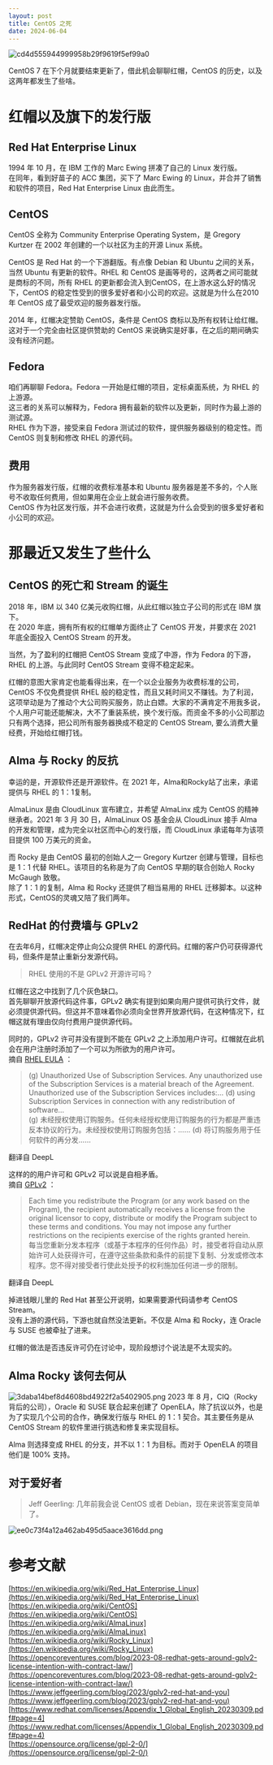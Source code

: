 ```yaml
---
layout: post
title: CentOS 之死
date: 2024-06-04
---
```

![cd4d555944999958b29f9619f5ef99a0](/assets/img/cd4d555944999958b29f9619f5ef99a0.webp)

CentOS 7 在下个月就要结束更新了，借此机会聊聊红帽，CentOS 的历史，以及这两年都发生了些啥。

# 红帽以及旗下的发行版
## Red Hat Enterprise Linux
1994 年 10 月，在 IBM 工作的 Marc Ewing 拼凑了自己的 Linux 发行版。  
在同年，看到好苗子的 ACC 集团，买下了 Marc Ewing 的 Linux，并合并了销售和软件的项目，Red Hat Enterprise Linux 由此而生。

## CentOS
CentOS 全称为 Community Enterprise Operating System，是 Gregory Kurtzer 在 2002 年创建的一个以社区为主的开源 Linux 系统。

CentOS 是 Red Hat 的一个下游翻版。有点像 Debian 和 Ubuntu 之间的关系，当然 Ubuntu 有更新的软件。RHEL 和 CentOS 是画等号的，这两者之间可能就是商标的不同，所有 RHEL 的更新都会流入到CentOS，在上游水这么好的情况下，CentOS 的稳定性受到的很多爱好者和小公司的欢迎。这就是为什么在2010年 CentOS 成了最受欢迎的服务器发行版。

2014 年，红帽决定赞助 CentOS，条件是 CentOS 商标以及所有权转让给红帽。这对于一个完全由社区提供赞助的 CentOS 来说确实是好事，在之后的期间确实没有经济问题。

## Fedora
咱们再聊聊 Fedora。Fedora 一开始是红帽的项目，定标桌面系统，为 RHEL 的上游源。  
这三者的关系可以解释为，Fedora 拥有最新的软件以及更新，同时作为最上游的测试源。  
RHEL 作为下游，接受来自 Fedora 测试过的软件，提供服务器级别的稳定性。而 CentOS 则复制和修改 RHEL 的源代码。

## 费用
作为服务器发行版，红帽的收费标准基本和 Ubuntu 服务器是差不多的，个人账号不收取任何费用，但如果用在企业上就会进行服务收费。  
CentOS 作为社区发行版，并不会进行收费，这就是为什么会受到的很多爱好者和小公司的欢迎。

# 那最近又发生了些什么
## CentOS 的死亡和 Stream 的诞生
2018 年，IBM 以 340 亿美元收购红帽，从此红帽以独立子公司的形式在 IBM 旗下。  
在 2020 年底，拥有所有权的红帽单方面终止了 CentOS 开发，并要求在 2021 年底全面投入 CentOS Stream 的开发。

当然，为了盈利的红帽把 CentOS Stream 变成了中游，作为 Fedora 的下游，RHEL 的上游。与此同时 CentOS Stream 变得不稳定起来。

红帽的意图大家肯定也能看得出来，在一个以企业服务为收费标准的公司，CentOS 不仅免费提供 RHEL 般的稳定性，而且又耗时间又不赚钱。为了利润，这项举动是为了推动个大公司购买服务，防止白嫖。大家的不满肯定不用我多说，个人用户可能还能解决，大不了重装系统，换个发行版。而资金不多的小公司那边只有两个选择，把公司所有服务器换成不稳定的 CentOS Stream, 要么消费大量经费，开始给红帽打钱。

## Alma 与 Rocky 的反抗
幸运的是，开源软件还是开源软件。在 2021 年，Alma和Rocky站了出来，承诺提供与 RHEL 的 1：1复制。

AlmaLinux 是由 CloudLinux 宣布建立，并希望 AlmaLinx 成为 CentOS 的精神继承者。2021 年 3 月 30 日，AlmaLinux OS 基金会从 CloudLinux 接手 Alma 的开发和管理，成为完全以社区而中心的发行版，而 CloudLinux 承诺每年为该项目提供 100 万美元的资金。

而 Rocky 是由 CentOS 最初的创始人之一 Gregory Kurtzer 创建与管理，目标也是 1：1 代替 RHEL。该项目的名称是为了向 CentOS 早期的联合创始人 Rocky McGaugh 致敬。  
除了 1：1 的复制，Alma 和 Rocky 还提供了相当易用的 RHEL 迁移脚本。以这种形式，CentOS的灵魂又陪了我们两年。

## RedHat 的付费墙与 GPLv2
在去年6月，红帽决定停止向公众提供 RHEL 的源代码。红帽的客户仍可获得源代码，但条件是禁止重新分发源代码。
> RHEL 使用的不是 GPLv2 开源许可吗？

红帽在这之中找到了几个灰色缺口。  
首先聊聊开放源代码这件事，GPLv2 确实有提到如果向用户提供可执行文件，就必须提供源代码。但这并不意味着你必须向全世界开放源代码，在这种情况下，红帽这就有理由仅向付费用户提供源代码。

同时的，GPLv2 许可并没有提到不能在 GPLv2 之上添加用户许可。红帽就在此机会在用户注册时添加了一个可以为所欲为的用户许可。  
摘自 [RHEL EULA](https://www.redhat.com/licenses/Appendix_1_Global_English_20230309.pdf#page=4) ：
> (g) Unauthorized Use of Subscription Services. Any unauthorized use of the Subscription Services is a material breach of the Agreement. Unauthorized use of the Subscription Services includes:… (d) using Subscription Services in connection with any redistribution of software…  
> (g) 未经授权使用订购服务。任何未经授权使用订购服务的行为都是严重违反本协议的行为。未经授权使用订购服务包括：...... (d) 将订购服务用于任何软件的再分发......

翻译自 DeepL

这样的的用户许可和 GPLv2 可以说是自相矛盾。  
摘自 [GPLv2](https://opensource.org/license/gpl-2-0/) ：
> Each time you redistribute the Program (or any work based on the Program), the recipient automatically receives a license from the original licensor to copy, distribute or modify the Program subject to these terms and conditions. You may not impose any further restrictions on the recipients exercise of the rights granted herein.  
> 每当您重新分发本程序（或基于本程序的任何作品）时，接受者将自动从原始许可人处获得许可，在遵守这些条款和条件的前提下复制、分发或修改本程序。您不得对接受者行使此处授予的权利施加任何进一步的限制。

翻译自 DeepL

掉进钱眼儿里的 Red Hat 甚至公开说明，如果需要源代码请参考 CentOS Stream。  
没有上游的源代码，下游也就自然没法更新。不仅是 Alma 和 Rocky，连 Oracle 与 SUSE 也被牵扯了进来。

红帽的做法是否违反许可仍在讨论中，现阶段想讨个说法是不太现实的。

## Alma Rocky 该何去何从
![3daba14bef8d4608bd4922f2a5402905.png](/assets/img/3daba14bef8d4608bd4922f2a5402905.webp)
2023 年 8 月，CIQ（Rocky 背后的公司），Oracle 和 SUSE 联合起来创建了 OpenELA，除了抗议以外，也是为了实现几个公司的合作，确保发行版与 RHEL 的 1：1 契合。其主要任务是从 CentOS Stream 的软件里进行挑选和修复来实现目标。

Alma 则选择变成 RHEL 的分支，并不以 1：1 为目标。而对于 OpenELA 的项目他们是 100% 支持。

## 对于爱好者
> Jeff Geerling: 几年前我会说 CentOS 或者 Debian，现在来说答案变简单了。

![ee0c73f4a12a462ab495d5aace3616dd.png](/assets/img/ee0c73f4a12a462ab495d5aace3616dd.webp)

# 参考文献
[https://en.wikipedia.org/wiki/Red_Hat_Enterprise_Linux](https://en.wikipedia.org/wiki/Red_Hat_Enterprise_Linux)  
[https://en.wikipedia.org/wiki/CentOS](https://en.wikipedia.org/wiki/CentOS)  
[https://en.wikipedia.org/wiki/AlmaLinux](https://en.wikipedia.org/wiki/AlmaLinux)  
[https://en.wikipedia.org/wiki/Rocky_Linux](https://en.wikipedia.org/wiki/Rocky_Linux)  
[https://opencoreventures.com/blog/2023-08-redhat-gets-around-gplv2-license-intention-with-contract-law/](https://opencoreventures.com/blog/2023-08-redhat-gets-around-gplv2-license-intention-with-contract-law/)  
[https://www.jeffgeerling.com/blog/2023/gplv2-red-hat-and-you](https://www.jeffgeerling.com/blog/2023/gplv2-red-hat-and-you)  
[https://www.redhat.com/licenses/Appendix_1_Global_English_20230309.pdf#page=4](https://www.redhat.com/licenses/Appendix_1_Global_English_20230309.pdf#page=4)  
[https://opensource.org/license/gpl-2-0/](https://opensource.org/license/gpl-2-0/)
